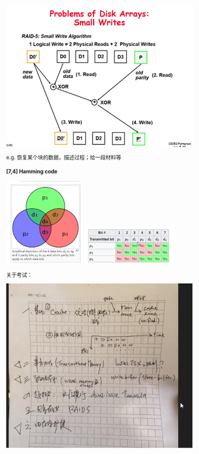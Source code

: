 <img src="1.png" style="zoom:67%;" />

e.g. 恢复某个块的数据，描述过程；给一段材料等

#### [7,4] Hamming code

<img src="2.png" style="zoom:67%;" />

<img src="3.png" style="zoom:67%;" />



关于考试：

![](4.png)



